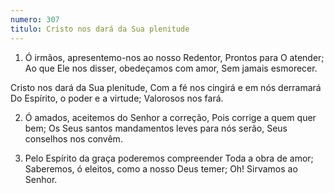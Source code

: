 ```yaml
---
numero: 307
titulo: Cristo nos dará da Sua plenitude
---
```

1. Ó irmãos, apresentemo-nos ao nosso Redentor,
Prontos para O atender;
Ao que Ele nos disser, obedeçamos com amor,
Sem jamais esmorecer.

Cristo nos dará da Sua plenitude,
Com a fé nos cingirá e em nós derramará
Do Espírito, o poder e a virtude;
Valorosos nos fará.

2. Ó amados, aceitemos do Senhor a correção,
Pois corrige a quem quer bem;
Os Seus santos mandamentos leves para nós serão,
Seus conselhos nos convêm.

3. Pelo Espírito da graça poderemos compreender
Toda a obra de amor;
Saberemos, ó eleitos, como a nosso Deus temer;
Oh! Sirvamos ao Senhor.
